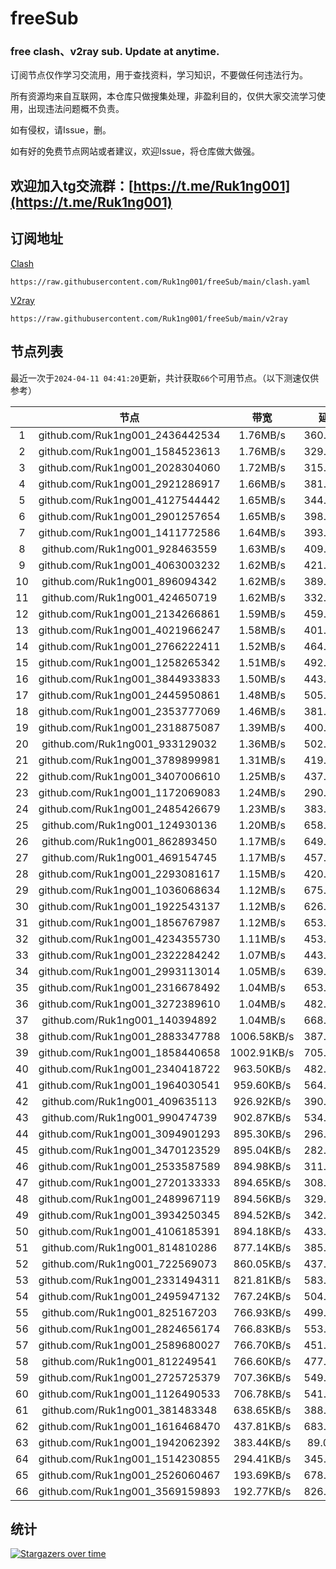 # freeSub
### free clash、v2ray sub. Update at anytime.

订阅节点仅作学习交流用，用于查找资料，学习知识，不要做任何违法行为。

所有资源均来自互联网，本仓库只做搜集处理，非盈利目的，仅供大家交流学习使用，出现违法问题概不负责。

如有侵权，请Issue，删。

如有好的免费节点网站或者建议，欢迎Issue，将仓库做大做强。

## 欢迎加入tg交流群：[https://t.me/Ruk1ng001](https://t.me/Ruk1ng001)

## 订阅地址
[Clash](https://raw.githubusercontent.com/Ruk1ng001/freeSub/main/clash.yaml)
```
https://raw.githubusercontent.com/Ruk1ng001/freeSub/main/clash.yaml
```
[V2ray](https://raw.githubusercontent.com/Ruk1ng001/freeSub/main/v2ray)
```
https://raw.githubusercontent.com/Ruk1ng001/freeSub/main/v2ray
```

## 节点列表

最近一次于`2024-04-11 04:41:20`更新，共计获取`66`个可用节点。（以下测速仅供参考）

|  | 节点 | 带宽 | 延迟 |
|:-:|:--:|:--:|:--:|
 | 1 | github.com/Ruk1ng001_2436442534 | 1.76MB/s | 360.00ms |
 | 2 | github.com/Ruk1ng001_1584523613 | 1.76MB/s | 329.00ms |
 | 3 | github.com/Ruk1ng001_2028304060 | 1.72MB/s | 315.00ms |
 | 4 | github.com/Ruk1ng001_2921286917 | 1.66MB/s | 381.00ms |
 | 5 | github.com/Ruk1ng001_4127544442 | 1.65MB/s | 344.00ms |
 | 6 | github.com/Ruk1ng001_2901257654 | 1.65MB/s | 398.00ms |
 | 7 | github.com/Ruk1ng001_1411772586 | 1.64MB/s | 393.00ms |
 | 8 | github.com/Ruk1ng001_928463559 | 1.63MB/s | 409.00ms |
 | 9 | github.com/Ruk1ng001_4063003232 | 1.62MB/s | 421.00ms |
 | 10 | github.com/Ruk1ng001_896094342 | 1.62MB/s | 389.00ms |
 | 11 | github.com/Ruk1ng001_424650719 | 1.62MB/s | 332.00ms |
 | 12 | github.com/Ruk1ng001_2134266861 | 1.59MB/s | 459.00ms |
 | 13 | github.com/Ruk1ng001_4021966247 | 1.58MB/s | 401.00ms |
 | 14 | github.com/Ruk1ng001_2766222411 | 1.52MB/s | 464.00ms |
 | 15 | github.com/Ruk1ng001_1258265342 | 1.51MB/s | 492.00ms |
 | 16 | github.com/Ruk1ng001_3844933833 | 1.50MB/s | 443.00ms |
 | 17 | github.com/Ruk1ng001_2445950861 | 1.48MB/s | 505.00ms |
 | 18 | github.com/Ruk1ng001_2353777069 | 1.46MB/s | 381.00ms |
 | 19 | github.com/Ruk1ng001_2318875087 | 1.39MB/s | 400.00ms |
 | 20 | github.com/Ruk1ng001_933129032 | 1.36MB/s | 502.00ms |
 | 21 | github.com/Ruk1ng001_3789899981 | 1.31MB/s | 419.00ms |
 | 22 | github.com/Ruk1ng001_3407006610 | 1.25MB/s | 437.00ms |
 | 23 | github.com/Ruk1ng001_1172069083 | 1.24MB/s | 290.00ms |
 | 24 | github.com/Ruk1ng001_2485426679 | 1.23MB/s | 383.00ms |
 | 25 | github.com/Ruk1ng001_124930136 | 1.20MB/s | 658.00ms |
 | 26 | github.com/Ruk1ng001_862893450 | 1.17MB/s | 649.00ms |
 | 27 | github.com/Ruk1ng001_469154745 | 1.17MB/s | 457.00ms |
 | 28 | github.com/Ruk1ng001_2293081617 | 1.15MB/s | 420.00ms |
 | 29 | github.com/Ruk1ng001_1036068634 | 1.12MB/s | 675.00ms |
 | 30 | github.com/Ruk1ng001_1922543137 | 1.12MB/s | 626.00ms |
 | 31 | github.com/Ruk1ng001_1856767987 | 1.12MB/s | 653.00ms |
 | 32 | github.com/Ruk1ng001_4234355730 | 1.11MB/s | 453.00ms |
 | 33 | github.com/Ruk1ng001_2322284242 | 1.07MB/s | 443.00ms |
 | 34 | github.com/Ruk1ng001_2993113014 | 1.05MB/s | 639.00ms |
 | 35 | github.com/Ruk1ng001_2316678492 | 1.04MB/s | 653.00ms |
 | 36 | github.com/Ruk1ng001_3272389610 | 1.04MB/s | 482.00ms |
 | 37 | github.com/Ruk1ng001_140394892 | 1.04MB/s | 668.00ms |
 | 38 | github.com/Ruk1ng001_2883347788 | 1006.58KB/s | 387.00ms |
 | 39 | github.com/Ruk1ng001_1858440658 | 1002.91KB/s | 705.00ms |
 | 40 | github.com/Ruk1ng001_2340418722 | 963.50KB/s | 482.00ms |
 | 41 | github.com/Ruk1ng001_1964030541 | 959.60KB/s | 564.00ms |
 | 42 | github.com/Ruk1ng001_409635113 | 926.92KB/s | 390.00ms |
 | 43 | github.com/Ruk1ng001_990474739 | 902.87KB/s | 534.00ms |
 | 44 | github.com/Ruk1ng001_3094901293 | 895.30KB/s | 296.00ms |
 | 45 | github.com/Ruk1ng001_3470123529 | 895.04KB/s | 282.00ms |
 | 46 | github.com/Ruk1ng001_2533587589 | 894.98KB/s | 311.00ms |
 | 47 | github.com/Ruk1ng001_2720133333 | 894.65KB/s | 308.00ms |
 | 48 | github.com/Ruk1ng001_2489967119 | 894.56KB/s | 329.00ms |
 | 49 | github.com/Ruk1ng001_3934250345 | 894.52KB/s | 342.00ms |
 | 50 | github.com/Ruk1ng001_4106185391 | 894.18KB/s | 433.00ms |
 | 51 | github.com/Ruk1ng001_814810286 | 877.14KB/s | 385.00ms |
 | 52 | github.com/Ruk1ng001_722569073 | 860.05KB/s | 437.00ms |
 | 53 | github.com/Ruk1ng001_2331494311 | 821.81KB/s | 583.00ms |
 | 54 | github.com/Ruk1ng001_2495947132 | 767.24KB/s | 504.00ms |
 | 55 | github.com/Ruk1ng001_825167203 | 766.93KB/s | 499.00ms |
 | 56 | github.com/Ruk1ng001_2824656174 | 766.83KB/s | 553.00ms |
 | 57 | github.com/Ruk1ng001_2589680027 | 766.70KB/s | 451.00ms |
 | 58 | github.com/Ruk1ng001_812249541 | 766.60KB/s | 477.00ms |
 | 59 | github.com/Ruk1ng001_2725725379 | 707.36KB/s | 549.00ms |
 | 60 | github.com/Ruk1ng001_1126490533 | 706.78KB/s | 541.00ms |
 | 61 | github.com/Ruk1ng001_381483348 | 638.65KB/s | 388.00ms |
 | 62 | github.com/Ruk1ng001_1616468470 | 437.81KB/s | 683.00ms |
 | 63 | github.com/Ruk1ng001_1942062392 | 383.44KB/s | 89.00ms |
 | 64 | github.com/Ruk1ng001_1514230855 | 294.41KB/s | 345.00ms |
 | 65 | github.com/Ruk1ng001_2526060467 | 193.69KB/s | 678.00ms |
 | 66 | github.com/Ruk1ng001_3569159893 | 192.77KB/s | 826.00ms |


## 统计

[![Stargazers over time](https://starchart.cc/Ruk1ng001/freeSub.svg)](https://starchart.cc/Ruk1ng001/freeSub)
